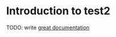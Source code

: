 # Introduction to test2

TODO: write [great documentation](http://jacobian.org/writing/what-to-write/)
